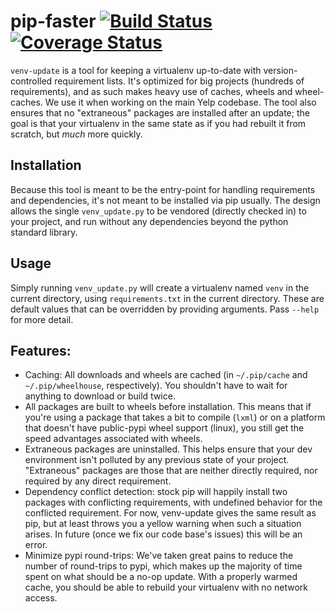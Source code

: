 # pip-faster [![Build Status](https://travis-ci.org/Yelp/pip-faster.svg?branch=master)](https://travis-ci.org/Yelp/pip-faster) [![Coverage Status](https://img.shields.io/coveralls/Yelp/pip-faster.svg?branch=master)](https://coveralls.io/r/Yelp/pip-faster)

`venv-update` is a tool for keeping a virtualenv up-to-date with
version-controlled requirement lists.  It's optimized for big projects
(hundreds of requirements), and as such makes heavy use of caches, wheels and
wheel-caches. We use it when working on the main Yelp codebase. The tool also
ensures that no "extraneous" packages are installed after an update; the goal
is that your virtualenv in the same state as if you had rebuilt it from
scratch, but *much* more quickly.


## Installation

Because this tool is meant to be the entry-point for handling requirements and
dependencies, it's not meant to be installed via pip usually. The design allows
the single `venv_update.py` to be vendored (directly checked in) to your
project, and run without any dependencies beyond the python standard library.


## Usage


Simply running `venv_update.py` will create a virtualenv named `venv` in the
current directory, using `requirements.txt` in the current directory. These are
default values that can be overridden by providing arguments. Pass `--help` for
more detail.


## Features:

 * Caching: All downloads and wheels are cached (in `~/.pip/cache` and
   `~/.pip/wheelhouse`, respectively). You shouldn't have to wait for anything
   to download or build twice.
 * All packages are built to wheels before installation. This means that if
   you're using a package that takes a bit to compile (`lxml`) or on a platform
   that doesn't have public-pypi wheel support (linux), you still get the speed
   advantages associated with wheels.
 * Extraneous packages are uninstalled. This helps ensure that your dev
   environment isn't polluted by any previous state of your project.
   "Extraneous" packages are those that are neither directly required, nor
   required by any direct requirement.
 * Dependency conflict detection: stock pip will happily install two packages
   with conflicting requirements, with undefined behavior for the conflicted
   requirement. For now, venv-update gives the same result as pip, but at least
   throws you a yellow warning when such a situation arises. In future (once we
   fix our code base's issues) this will be an error.
 * Minimize pypi round-trips: We've taken great pains to reduce the number of
   round-trips to pypi, which makes up the majority of time spent on what
   should be a no-op update. With a properly warmed cache, you should be able
   to rebuild your virtualenv with no network access.



<!-- vim:textwidth=79:
-->
